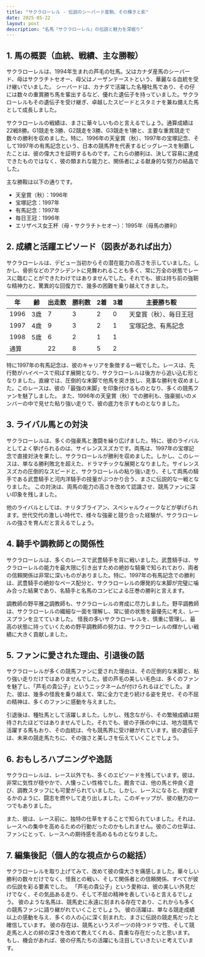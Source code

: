 ```yaml
---
title: "サクラローレル - 伝説のシーバード産駒、その輝きと影"
date: 2025-05-22
layout: post
description: "名馬『サクラローレル』の伝説と魅力を深堀り"
---
```


## 1. 馬の概要（血統、戦績、主な勝鞍）

サクラローレルは、1994年生まれの芦毛の牡馬。父はカナダ産馬のシーバード、母はサクラチトセオー、母父はノーザンテーストという、華麗なる血統を受け継いでいました。  シーバードは、カナダで活躍した名種牡馬であり、その仔には数々の重賞勝ち馬を輩出するなど、優れた遺伝子を持っていました。サクラローレルもその遺伝子を受け継ぎ、卓越したスピードとスタミナを兼ね備えた馬として成長しました。

サクラローレルの戦績は、まさに華々しいものと言えるでしょう。通算成績は22戦8勝。G1競走を3勝、G2競走を3勝、G3競走を1勝と、主要な重賞競走で数々の勝利を収めました。特に、1996年の天皇賞（秋）、1997年の宝塚記念、そして1997年の有馬記念という、日本の競馬界を代表するビッグレースを制覇したことは、彼の偉大さを証明するものです。これらの勝利は、決して容易に達成できたものではなく、彼の類まれな能力と、関係者による献身的な努力の結晶でした。

主な勝鞍は以下の通りです。

* 天皇賞（秋）：1996年
* 宝塚記念：1997年
* 有馬記念：1997年
* 毎日王冠：1996年
* エリザベス女王杯（母・サクラチトセオー）：1995年（母馬の勝利）


## 2. 成績と活躍エピソード（図表があれば出力）

サクラローレルは、デビュー当初からその潜在能力の高さを示していました。しかし、骨折などのアクシデントに見舞われることも多く、常に万全の状態でレースに臨むことができたわけではありませんでした。それでも、彼は持ち前の強靭な精神力と、驚異的な回復力で、幾多の困難を乗り越えてきました。

| 年 | 齢 | 出走数 | 勝利数 | 2着 | 3着 | 主要勝ち鞍 |
|---|---|---|---|---|---|---|
| 1996 | 3歳 | 7 | 3 | 2 | 0 | 天皇賞（秋）、毎日王冠 |
| 1997 | 4歳 | 9 | 3 | 2 | 1 | 宝塚記念、有馬記念 |
| 1998 | 5歳 | 6 | 2 | 1 | 1 |  |
| 通算 |  | 22 | 8 | 5 | 2 |  |


特に1997年の有馬記念は、彼のキャリアを象徴する一戦でした。レースは、先行勢がハイペースで飛ばす展開となり、サクラローレルは後方から追い込む形となりました。直線では、圧倒的な末脚で他馬を突き放し、見事な勝利を収めました。このレースは、彼の「最強の末脚」を印象付けるものとなり、多くの競馬ファンを魅了しました。  また、1996年の天皇賞（秋）での勝利も、強豪揃いのメンバーの中で見せた粘り強い走りで、彼の底力を示すものとなりました。


## 3. ライバル馬との対決

サクラローレルは、多くの強豪馬と激闘を繰り広げました。特に、彼のライバルとしてよく挙げられるのは、サイレンススズカです。両馬は、1997年の宝塚記念で直接対決を果たし、サクラローレルが勝利を収めました。しかし、このレースは、単なる勝利敗北を超えた、ドラマチックな展開となりました。サイレンススズカの圧倒的なスピードと、サクラローレルの粘り強い走り、そして両馬の騎手である武豊騎手と河内洋騎手の技量がぶつかり合う、まさに伝説的な一戦となりました。  この対決は、両馬の能力の高さを改めて認識させ、競馬ファンに深い印象を残しました。

他のライバルとしては、ナリタブライアン、スペシャルウィークなどが挙げられます。世代交代の激しい時代で、様々な強豪と競り合った経験が、サクラローレルの強さを育んだと言えるでしょう。


## 4. 騎手や調教師との関係性

サクラローレルは、多くのレースで武豊騎手を背に戦いました。武豊騎手は、サクラローレルの能力を最大限に引き出すための絶妙な騎乗で知られており、両者の信頼関係は非常に深いものがありました。特に、1997年の有馬記念での勝利は、武豊騎手の絶妙なペース配分と、サクラローレルの爆発的な末脚が完璧に噛み合った結果であり、名騎手と名馬のコンビによる圧巻の勝利と言えます。

調教師の野平雅之調教師も、サクラローレルの育成に尽力しました。野平調教師は、サクラローレルの繊細な一面を理解し、常に彼の状態を最優先に考え、レースプランを立てていました。  怪我の多いサクラローレルを、慎重に管理し、最高の状態に持っていくための野平調教師の努力は、サクラローレルの輝かしい戦績に大きく貢献しました。


## 5. ファンに愛された理由、引退後の話

サクラローレルが多くの競馬ファンに愛された理由は、その圧倒的な末脚と、粘り強い走りだけではありませんでした。彼の芦毛の美しい毛色は、多くのファンを魅了し、「芦毛の貴公子」というニックネームが付けられるほどでした。また、彼は、幾多の怪我を乗り越えて、常に全力で走り続ける姿を見せ、その不屈の精神は、多くのファンに感動を与えました。

引退後は、種牡馬として活躍しました。しかし、残念ながら、その繁殖成績は期待されたほどではありませんでした。それでも、彼の子孫の中には、地方競馬で活躍する馬もおり、その血統は、今も競馬界に受け継がれています。彼の遺伝子は、未来の競走馬たちに、その強さと美しさを伝えていくことでしょう。


## 6. おもしろハプニングや逸話

サクラローレルは、レース以外でも、多くのエピソードを残しています。彼は、非常に気性が穏やかで、人懐っこい性格でした。厩舎では、他の馬と仲良く遊び、調教スタッフにも可愛がられていました。しかし、レースになると、豹変するかのように、闘志を燃やして走り出しました。このギャップが、彼の魅力の一つでもありました。

また、彼は、レース前に、独特の仕草をすることで知られていました。それは、レースへの集中を高めるための行動だったのかもしれません。彼のこの仕草は、ファンにとって、レースへの期待感を高めるものとなりました。


## 7. 編集後記（個人的な視点からの総括）

サクラローレルを取り上げてみて、改めて彼の偉大さを痛感しました。華々しい勝利の数々だけでなく、怪我との戦い、そして関係者との信頼関係、すべてが彼の伝説を彩る要素でした。  「芦毛の貴公子」という愛称は、彼の美しい外見だけでなく、その気品ある走り、そして不屈の精神を表していると言えるでしょう。  彼のような名馬は、競馬史に永遠に刻まれる存在であり、これからも多くの競馬ファンに語り継がれていくことでしょう。  彼の活躍は、単なる競走成績以上の感動を与え、多くの人の心に深く刻まれた、まさに伝説の競走馬だったと確信しています。  彼の存在は、競馬というスポーツの持つドラマ性、そして競走馬と人との絆の深さを改めて教えてくれる、貴重な存在だったと思います。  もし、機会があれば、彼の仔馬たちの活躍にも注目していきたいと考えています。
